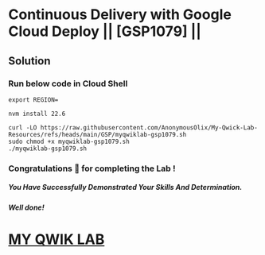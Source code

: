 # Continuous Delivery with Google Cloud Deploy || [GSP1079] ||

## Solution

### Run below code in Cloud Shell

```
export REGION=
```

```
nvm install 22.6
```

```
curl -LO https://raw.githubusercontent.com/AnonymousOlix/My-Qwick-Lab-Resources/refs/heads/main/GSP/myqwiklab-gsp1079.sh
sudo chmod +x myqwiklab-gsp1079.sh
./myqwiklab-gsp1079.sh
```


### Congratulations 🎉 for completing the Lab !

##### *You Have Successfully Demonstrated Your Skills And Determination.*

#### *Well done!*

# [MY QWIK LAB](https://www.youtube.com/@MyQwiklab)
